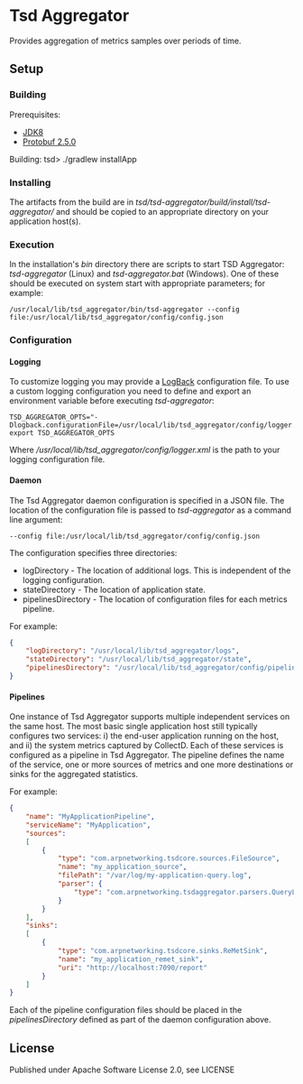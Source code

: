 Tsd Aggregator
==============

Provides aggregation of metrics samples over periods of time.


Setup
-----

### Building ###

Prerequisites:
* [JDK8](http://www.oracle.com/technetwork/java/javase/downloads/jdk8-downloads-2133151.html)
* [Protobuf 2.5.0](https://code.google.com/p/protobuf/downloads/list)

Building:
    tsd> ./gradlew installApp

### Installing ###

The artifacts from the build are in *tsd/tsd-aggregator/build/install/tsd-aggregator/* and should be copied to an appropriate directory on your application host(s).

### Execution ###

In the installation's *bin* directory there are scripts to start TSD Aggregator: *tsd-aggregator* (Linux) and *tsd-aggregator.bat* (Windows).  One of these should be executed on system start with appropriate parameters; for example:

    /usr/local/lib/tsd_aggregator/bin/tsd-aggregator --config file:/usr/local/lib/tsd_aggregator/config/config.json

### Configuration ###

#### Logging ####

To customize logging you may provide a [LogBack](http://logback.qos.ch/) configuration file.  To use a custom logging configuration you need to define and export an environment variable before executing *tsd-aggregator*:

    TSD_AGGREGATOR_OPTS="-Dlogback.configurationFile=/usr/local/lib/tsd_aggregator/config/logger.xml"
    export TSD_AGGREGATOR_OPTS

Where */usr/local/lib/tsd_aggregator/config/logger.xml* is the path to your logging configuration file.

#### Daemon ####

The Tsd Aggregator daemon configuration is specified in a JSON file.  The location of the configuration file is passed to *tsd-aggregator* as a command line argument:

    --config file:/usr/local/lib/tsd_aggregator/config/config.json

The configuration specifies three directories:

* logDirectory - The location of additional logs.  This is independent of the logging configuration.
* stateDirectory - The location of application state.
* pipelinesDirectory - The location of configuration files for each metrics pipeline.

For example:

```json
{
    "logDirectory": "/usr/local/lib/tsd_aggregator/logs",
    "stateDirectory": "/usr/local/lib/tsd_aggregator/state",
    "pipelinesDirectory": "/usr/local/lib/tsd_aggregator/config/pipelines/"
}
```

#### Pipelines ####

One instance of Tsd Aggregator supports multiple independent services on the same host.  The most basic single application host still typically configures two services: i) the end-user application running on the host, and ii) the system metrics captured by CollectD.  Each of these services is configured as a pipeline in Tsd Aggregator.  The pipeline defines the name of the service, one or more sources of metrics and one more destinations or sinks for the aggregated statistics.

For example:

```json
{
    "name": "MyApplicationPipeline",
    "serviceName": "MyApplication",
    "sources":
    [
        {
            "type": "com.arpnetworking.tsdcore.sources.FileSource",
            "name": "my_application_source",
            "filePath": "/var/log/my-application-query.log",
            "parser": {
                "type": "com.arpnetworking.tsdaggregator.parsers.QueryLogParser"
            }
        }
    ],
    "sinks":
    [
        {
            "type": "com.arpnetworking.tsdcore.sinks.ReMetSink",
            "name": "my_application_remet_sink",
            "uri": "http://localhost:7090/report"
        }
    ]
}
```

Each of the pipeline configuration files should be placed in the *pipelinesDirectory* defined as part of the daemon configuration above.

License
-------

Published under Apache Software License 2.0, see LICENSE
